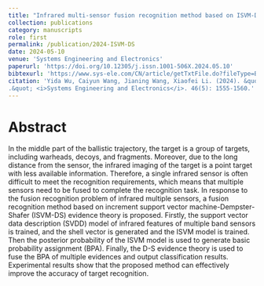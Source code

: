 ```yaml
---
title: "Infrared multi-sensor fusion recognition method based on ISVM-DS"
collection: publications
category: manuscripts
role: first
permalink: /publication/2024-ISVM-DS
date: 2024-05-10
venue: 'Systems Engineering and Electronics'
paperurl: 'https://doi.org/10.12305/j.issn.1001-506X.2024.05.10'
bibtexurl: 'https://www.sys-ele.com/CN/article/getTxtFile.do?fileType=BibTeX&id=9823'
citation: 'Yida Wu, Caiyun Wang, Jianing Wang, Xiaofei Li. (2024). &quot;Infrared multi-sensor fusion recognition method based on ISVM-DS
.&quot; <i>Systems Engineering and Electronics</i>. 46(5): 1555-1560.'
---
```

Abstract
===
In the middle part of the ballistic trajectory, the target is a group of targets, including warheads, decoys, and fragments. Moreover, due to the long distance from the sensor, the infrared imaging of the target is a point target with less available information. Therefore, a single infrared sensor is often difficult to meet the recognition requirements, which means that multiple sensors need to be fused to complete the recognition task. In response to the fusion recognition problem of infrared multiple sensors, a fusion recognition method based on increment support vector machine-Dempster-Shafer (ISVM-DS) evidence theory is proposed. Firstly, the support vector data description (SVDD) model of infrared features of multiple band sensors is trained, and the shell vector is generated and the ISVM model is trained. Then the posterior probability of the ISVM model is used to generate basic probability assignment (BPA). Finally, the D-S evidence theory is used to fuse the BPA of multiple evidences and output classification results. Experimental results show that the proposed method can effectively improve the accuracy of target recognition.

